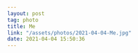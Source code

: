 ```yaml
---
layout: post
tag: photo
title: Me
link: "/assets/photos/2021-04-04-Me.jpg"
date: 2021-04-04 15:50:36
---
```

